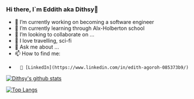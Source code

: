 ### Hi there, I`m Eddith aka Dithsy👋

- 🔭 I’m currently working on becoming a software engineer
- 🌱 I’m currently learning through Alx-Holberton school
- 👯 I’m looking to collaborate on ...
- 🧡 I love travelling, sci-fi 
- 💬 Ask me about ...
- 📫 How to find me:
-       🏢 [LinkedIn](https://www.linkedin.com/in/edith-agoroh-085373b9/)

[![Dithsy's github stats](https://github-readme-stats.vercel.app/api?username=Dithsy&count_private=true&show_icons=true&theme=radical&hide_rank=false)](https://github.com/Dithsy/github-readme-stats)


[![Top Langs](https://github-readme-stats.vercel.app/api/top-langs/?username=Dithsy)](https://github.com/Dithsy/github-readme-stats)
